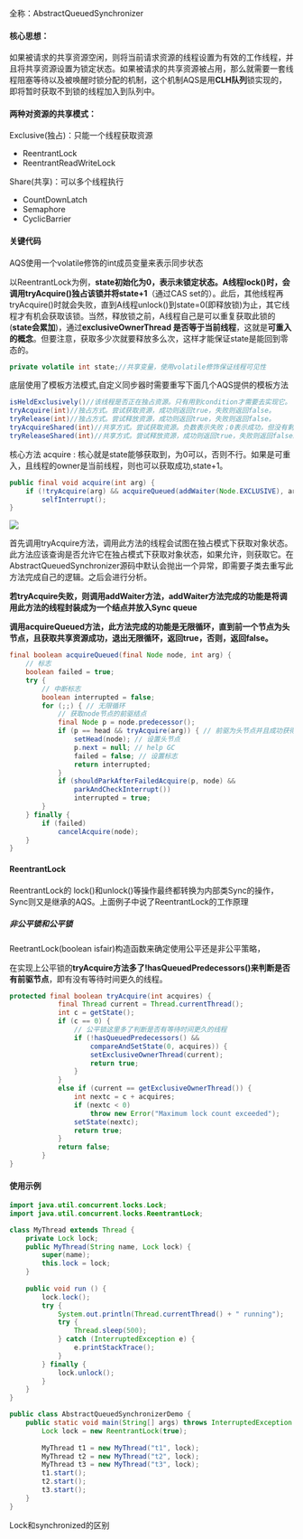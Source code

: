 全称：AbstractQueuedSynchronizer

#### 核心思想：

如果被请求的共享资源空闲，则将当前请求资源的线程设置为有效的工作线程，并且将共享资源设置为锁定状态。如果被请求的共享资源被占用，那么就需要一套线程阻塞等待以及被唤醒时锁分配的机制，这个机制AQS是用**CLH队列**锁实现的，即将暂时获取不到锁的线程加入到队列中。

#### 两种对资源的共享模式：

Exclusive(独占)：只能一个线程获取资源

- ReentrantLock
- ReentrantReadWriteLock

Share(共享)：可以多个线程执行

- CountDownLatch
- Semaphore
- CyclicBarrier

#### 关键代码

AQS使用一个volatile修饰的int成员变量来表示同步状态

以ReentrantLock为例，**state初始化为0，表示未锁定状态。A线程lock()时，会调用tryAcquire()独占该锁并将state+1**（通过CAS set的）。此后，其他线程再tryAcquire()时就会失败，直到A线程unlock()到state=0(即释放锁)为止，其它线程才有机会获取该锁。当然，释放锁之前，A线程自己是可以重复获取此锁的(**state会累加**)，通过**exclusiveOwnerThread 是否等于当前线程**，这就是**可重入的概念**。但要注意，获取多少次就要释放多么次，这样才能保证state是能回到零态的。

```java
private volatile int state;//共享变量，使用volatile修饰保证线程可见性
```

 底层使用了模板方法模式,自定义同步器时需要重写下面几个AQS提供的模板方法

```java
isHeldExclusively()//该线程是否正在独占资源。只有用到condition才需要去实现它。
tryAcquire(int)//独占方式。尝试获取资源，成功则返回true，失败则返回false。
tryRelease(int)//独占方式。尝试释放资源，成功则返回true，失败则返回false。
tryAcquireShared(int)//共享方式。尝试获取资源。负数表示失败；0表示成功，但没有剩余可用资源；正数表示成功，且有剩余资源。
tryReleaseShared(int)//共享方式。尝试释放资源，成功则返回true，失败则返回false。
```

核心方法 acquire : 核心就是state能够获取到，为0可以，否则不行。如果是可重入，且线程的owner是当前线程，则也可以获取成功,state+1。

```java
public final void acquire(int arg) {
    if (!tryAcquire(arg) && acquireQueued(addWaiter(Node.EXCLUSIVE), arg))
        selfInterrupt();
}
```

![](E:\学习资料\笔记\Java-Docs\image\aqs流程图.png)

首先调用tryAcquire方法，调用此方法的线程会试图在独占模式下获取对象状态。此方法应该查询是否允许它在独占模式下获取对象状态，如果允许，则获取它。在AbstractQueuedSynchronizer源码中默认会抛出一个异常，即需要子类去重写此方法完成自己的逻辑。之后会进行分析。

**若tryAcquire失败，则调用addWaiter方法，addWaiter方法完成的功能是将调用此方法的线程封装成为一个结点并放入Sync queue**

**调用acquireQueued方法，此方法完成的功能是无限循环，直到前一个节点为头节点，且获取共享资源成功，退出无限循环，返回true，否则，返回false。**

```java
final boolean acquireQueued(final Node node, int arg) {
    // 标志
    boolean failed = true;
    try {
        // 中断标志
        boolean interrupted = false;
        for (;;) { // 无限循环
            // 获取node节点的前驱结点
            final Node p = node.predecessor(); 
            if (p == head && tryAcquire(arg)) { // 前驱为头节点并且成功获得锁
                setHead(node); // 设置头节点
                p.next = null; // help GC
                failed = false; // 设置标志
                return interrupted; 
            }
            if (shouldParkAfterFailedAcquire(p, node) &&
                parkAndCheckInterrupt())
                interrupted = true;
        }
    } finally {
        if (failed)
            cancelAcquire(node);
    }
}
```



#### ReentrantLock

ReentrantLock的 lock()和unlock()等操作最终都转换为内部类Sync的操作，Sync则又是继承的AQS。上面例子中说了ReentrantLock的工作原理

##### 非公平锁和公平锁

ReetrantLock(boolean isfair)构造函数来确定使用公平还是非公平策略，

在实现上公平锁的**tryAcquire方法多了!hasQueuedPredecessors()来判断是否有前驱节点**，即有没有等待时间更久的线程。

```java
protected final boolean tryAcquire(int acquires) {
            final Thread current = Thread.currentThread();
            int c = getState();
            if (c == 0) {
                // 公平锁这里多了判断是否有等待时间更久的线程
                if (!hasQueuedPredecessors() &&
                    compareAndSetState(0, acquires)) {
                    setExclusiveOwnerThread(current);
                    return true;
                }
            }
            else if (current == getExclusiveOwnerThread()) {
                int nextc = c + acquires;
                if (nextc < 0)
                    throw new Error("Maximum lock count exceeded");
                setState(nextc);
                return true;
            }
            return false;
        }
}
```



#### 使用示例

```java
import java.util.concurrent.locks.Lock;
import java.util.concurrent.locks.ReentrantLock;

class MyThread extends Thread {
    private Lock lock;
    public MyThread(String name, Lock lock) {
        super(name);
        this.lock = lock;
    }
    
    public void run () {
        lock.lock();
        try {
            System.out.println(Thread.currentThread() + " running");
            try {
                Thread.sleep(500);
            } catch (InterruptedException e) {
                e.printStackTrace();
            }
        } finally {
            lock.unlock();
        }
    }
}

public class AbstractQueuedSynchronizerDemo {
    public static void main(String[] args) throws InterruptedException {
        Lock lock = new ReentrantLock(true);
        
        MyThread t1 = new MyThread("t1", lock);        
        MyThread t2 = new MyThread("t2", lock);
        MyThread t3 = new MyThread("t3", lock);
        t1.start();
        t2.start();    
        t3.start();
    }
}
```



Lock和synchronized的区别
